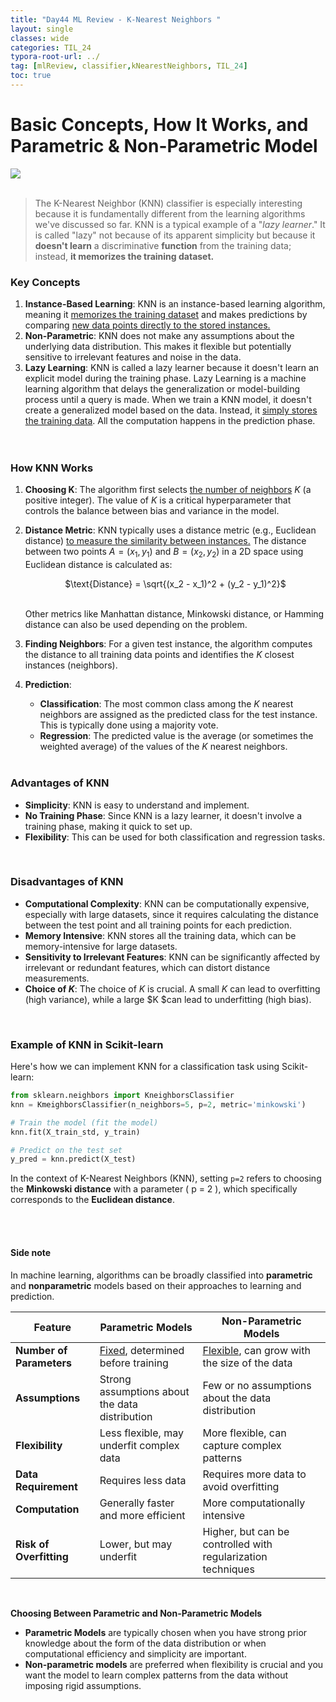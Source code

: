 ```yaml
---
title: "Day44 ML Review - K-Nearest Neighbors "
layout: single
classes: wide
categories: TIL_24
typora-root-url: ../
tag: [mlReview, classifier,kNearestNeighbors, TIL_24]
toc: true 
---
```


# Basic Concepts, How It Works, and Parametric & Non-Parametric Model

<img src="/blog/images/2024-08-01-TIL24_Day44/IMG_1430.JPG"><br><br>



> The K-Nearest Neighbor (KNN) classifier is especially interesting because it is fundamentally different from the learning algorithms we've discussed so far. KNN is a typical example of a "*lazy learner*." It is called "lazy" not because of its apparent simplicity but because it **doesn't learn** a discriminative **function** from the training data; instead, **it memorizes the training dataset.**



### Key Concepts

1. **Instance-Based Learning**: KNN is an instance-based learning algorithm, meaning it <u>memorizes the training dataset</u> and makes predictions by comparing <u>new data points directly to the stored instances.</u>
2. **Non-Parametric**: KNN does not make any assumptions about the underlying data distribution. This makes it flexible but potentially sensitive to irrelevant features and noise in the data.
3. **Lazy Learning**: KNN is called a lazy learner because it doesn't learn an explicit model during the training phase. Lazy Learning is a machine learning algorithm that delays the generalization or model-building process until a query is made. When we train a KNN model, it doesn't create a generalized model based on the data. Instead, it <u>simply stores the training data</u>. All the computation happens in the prediction phase. <br><br><br>



### How KNN Works

1. **Choosing K**: The algorithm first selects <u>the number of neighbors</u> $K$ (a positive integer). The value of $K$ is a critical hyperparameter that controls the balance between bias and variance in the model.

2. **Distance Metric**: KNN typically uses a distance metric (e.g., Euclidean distance) <u>to measure the similarity between instances.</u> The distance between two points $A = (x_1, y_1)$ and  $B = (x_2, y_2)$ in a 2D space using Euclidean distance is calculated as:

   <center>
     $\text{Distance} = \sqrt{(x_2 - x_1)^2 + (y_2 - y_1)^2}$ <br><br>
   </center>

   Other metrics like Manhattan distance, Minkowski distance, or Hamming distance can also be used depending on the problem.

3. **Finding Neighbors**: For a given test instance, the algorithm computes the distance to all training data points and identifies the $K$ closest instances (neighbors).

4. **Prediction**:
   - **Classification**: The most common class among the $K$ nearest neighbors are assigned as the predicted class for the test instance. This is typically done using a majority vote.
   - **Regression**: The predicted value is the average (or sometimes the weighted average) of the values of the $K$ nearest neighbors.

   <br>

   

### Advantages of KNN

- **Simplicity**: KNN is easy to understand and implement.
- **No Training Phase**: Since KNN is a lazy learner, it doesn't involve a training phase, making it quick to set up.
- **Flexibility**: This can be used for both classification and regression tasks. <br>

<Br>

### Disadvantages of KNN

- **Computational Complexity**: KNN can be computationally expensive, especially with large datasets, since it requires calculating the distance between the test point and all training points for each prediction.
- **Memory Intensive**: KNN stores all the training data, which can be memory-intensive for large datasets.
- **Sensitivity to Irrelevant Features**: KNN can be significantly affected by irrelevant or redundant features, which can distort distance measurements.
- **Choice of $K$**: The choice of $K$ is crucial. A small $K$ can lead to overfitting (high variance), while a large $K $can lead to underfitting (high bias).

<br>

### Example of KNN in Scikit-learn

Here's how we can implement KNN for a classification task using Scikit-learn:

```python
from sklearn.neighbors import KneighborsClassifier
knn = KmeighborsClassifier(n_neighbors=5, p=2, metric='minkowski')

# Train the model (fit the model)
knn.fit(X_train_std, y_train)

# Predict on the test set
y_pred = knn.predict(X_test)
```



In the context of K-Nearest Neighbors (KNN), setting `p=2` refers to choosing the **Minkowski distance** with a parameter \( p = 2 \), which specifically corresponds to the **Euclidean distance**.



<br><Br>

#### Side note

In machine learning, algorithms can be broadly classified into **parametric** and **nonparametric** models based on their approaches to learning and prediction.

| Feature                  | Parametric Models                              | Non-Parametric Models                                        |
| ------------------------ | ---------------------------------------------- | ------------------------------------------------------------ |
| **Number of Parameters** | <u>Fixed</u>, determined before training       | <u>Flexible</u>, can grow with the size of the data          |
| **Assumptions**          | Strong assumptions about the data distribution | Few or no assumptions about the data distribution            |
| **Flexibility**          | Less flexible, may underfit complex data       | More flexible, can capture complex patterns                  |
| **Data Requirement**     | Requires less data                             | Requires more data to avoid overfitting                      |
| **Computation**          | Generally faster and more efficient            | More computationally intensive                               |
| **Risk of Overfitting**  | Lower, but may underfit                        | Higher, but can be controlled with regularization techniques |

<br>

**Choosing Between Parametric and Non-Parametric Models**

- **Parametric Models** are typically chosen when you have strong prior knowledge about the form of the data distribution or when computational efficiency and simplicity are important.
- **Non-parametric models** are preferred when flexibility is crucial and you want the model to learn complex patterns from the data without imposing rigid assumptions.

<br><br>

